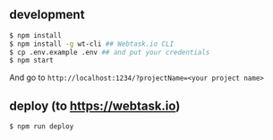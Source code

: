 ## development
```bash
$ npm install
$ npm install -g wt-cli ## Webtask.io CLI
$ cp .env.example .env ## and put your credentials
$ npm start
```

And go to `http://localhost:1234/?projectName=<your project name>`

## deploy (to https://webtask.io)
```bash
$ npm run deploy
```
